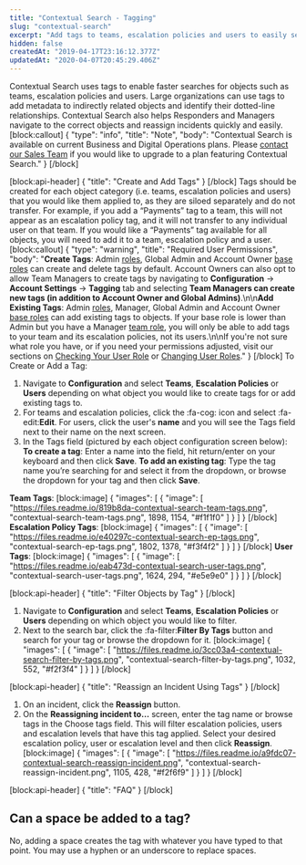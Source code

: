 ```yaml
---
title: "Contextual Search - Tagging"
slug: "contextual-search"
excerpt: "Add tags to teams, escalation policies and users to easily search for them"
hidden: false
createdAt: "2019-04-17T23:16:12.377Z"
updatedAt: "2020-04-07T20:45:29.406Z"
---
```

Contextual Search uses tags to enable faster searches for objects such as teams, escalation policies and users. Large organizations can use tags to add metadata to indirectly related objects and identify their dotted-line relationships. Contextual Search also helps Responders and Managers navigate to the correct objects and reassign incidents quickly and easily. 
[block:callout]
{
  "type": "info",
  "title": "Note",
  "body": "Contextual Search is available on current Business and Digital Operations plans. Please [contact our Sales Team](https://www.pagerduty.com/contact-sales/) if you would like to upgrade to a plan featuring Contextual Search."
}
[/block]

[block:api-header]
{
  "title": "Create and Add Tags"
}
[/block]
Tags should be created for each object category (i.e. teams, escalation policies and users) that you would like them applied to, as they are siloed separately and do not transfer. For example, if you add a “Payments” tag to a team, this will not appear as an escalation policy tag, and it will not transfer to any individual user on that team. If you would like a “Payments” tag available for all objects, you will need to add it to a team, escalation policy and a user.
[block:callout]
{
  "type": "warning",
  "title": "Required User Permissions",
  "body": "**Create Tags**: Admin [roles](https://support.pagerduty.com/docs/user-roles), Global Admin and Account Owner [base roles](https://support.pagerduty.com/docs/advanced-permissions#section-base-roles) can create and delete tags by default. Account Owners can also opt to allow Team Managers to create tags by navigating to **Configuration** → **Account Settings** → **Tagging** tab and selecting **Team Managers can create new tags (in addition to Account Owner and Global Admins)**.\n\n**Add Existing Tags**: Admin [roles](https://support.pagerduty.com/docs/user-roles), Manager, Global Admin and Account Owner [base roles](https://support.pagerduty.com/docs/advanced-permissions#section-base-roles) can add existing tags to objects. If your base role is lower than Admin but you have a Manager [team role](https://support.pagerduty.com/docs/advanced-permissions#section-team-roles), you will only be able to add tags to your team and its escalation policies, not its users.\n\nIf you're not sure what role you have, or if you need your permissions adjusted, visit our sections on [Checking Your User Role](https://support.pagerduty.com/v1/docs/user-roles#section-checking-your-user-role) or [Changing User Roles](https://support.pagerduty.com/docs/user-roles#section-changing-user-roles)."
}
[/block]
To Create or Add a Tag:

1. Navigate to **Configuration** and select **Teams**, **Escalation Policies** or **Users** depending on what object you would like to create tags for or add existing tags to.
2. For teams and escalation policies, click the :fa-cog: icon and select :fa-edit:**Edit**. For users, click the user's **name** and you will see the Tags field next to their name on the next screen.
3. In the Tags field (pictured by each object configuration screen below):
**To create a tag**: Enter a name into the field, hit return/enter on your keyboard and then click **Save**. 
**To add an existing tag**: Type the tag name you’re searching for and select it from the dropdown, or browse the dropdown for your tag and then click **Save**.

**Team Tags**:
[block:image]
{
  "images": [
    {
      "image": [
        "https://files.readme.io/819b8da-contextual-search-team-tags.png",
        "contextual-search-team-tags.png",
        1898,
        1154,
        "#f1f1f0"
      ]
    }
  ]
}
[/block]
**Escalation Policy Tags**:
[block:image]
{
  "images": [
    {
      "image": [
        "https://files.readme.io/e40297c-contextual-search-ep-tags.png",
        "contextual-search-ep-tags.png",
        1802,
        1378,
        "#f3f4f2"
      ]
    }
  ]
}
[/block]
**User Tags**:
[block:image]
{
  "images": [
    {
      "image": [
        "https://files.readme.io/eab473d-contextual-search-user-tags.png",
        "contextual-search-user-tags.png",
        1624,
        294,
        "#e5e9e0"
      ]
    }
  ]
}
[/block]

[block:api-header]
{
  "title": "Filter Objects by Tag"
}
[/block]
1. Navigate to **Configuration** and select **Teams**, **Escalation Policies** or **Users** depending on which object you would like to filter.
2. Next to the search bar, click the :fa-filter:**Filter By Tags** button and search for your tag or browse the dropdown for it. 
[block:image]
{
  "images": [
    {
      "image": [
        "https://files.readme.io/3cc03a4-contextual-search-filter-by-tags.png",
        "contextual-search-filter-by-tags.png",
        1032,
        552,
        "#f2f3f4"
      ]
    }
  ]
}
[/block]

[block:api-header]
{
  "title": "Reassign an Incident Using Tags"
}
[/block]
1. On an incident, click the **Reassign** button. 
2. On the **Reassigning incident to…** screen, enter the tag name or browse tags in the Choose tags field. This will filter escalation policies, users and escalation levels that have this tag applied. Select your desired escalation policy, user or escalation level and then click **Reassign**. 
[block:image]
{
  "images": [
    {
      "image": [
        "https://files.readme.io/a9fdc07-contextual-search-reassign-incident.png",
        "contextual-search-reassign-incident.png",
        1105,
        428,
        "#f2f6f9"
      ]
    }
  ]
}
[/block]

[block:api-header]
{
  "title": "FAQ"
}
[/block]
## Can a space be added to a tag?

No, adding a space creates the tag with whatever you have typed to that point. You may use a hyphen or an underscore to replace spaces.